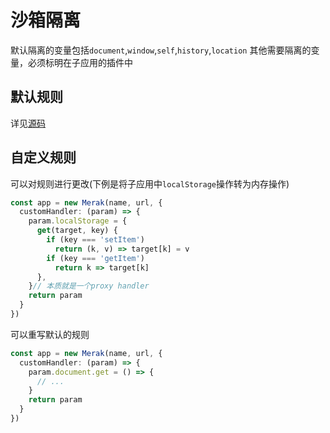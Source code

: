 # 沙箱隔离
默认隔离的变量包括`document`,`window`,`self`,`history`,`location`
其他需要隔离的变量，必须标明在子应用的插件中

## 默认规则
详见[源码]()

## 自定义规则
可以对规则进行更改(下例是将子应用中`localStorage`操作转为内存操作)
```ts
const app = new Merak(name, url, {
  customHandler: (param) => {
    param.localStorage = {
      get(target, key) {
        if (key === 'setItem')
          return (k, v) => target[k] = v
        if (key === 'getItem')
          return k => target[k]
      },
    }// 本质就是一个proxy handler
    return param
  }
})
```
可以重写默认的规则
```ts
const app = new Merak(name, url, {
  customHandler: (param) => {
    param.document.get = () => {
      // ...
    }
    return param
  }
})
```

